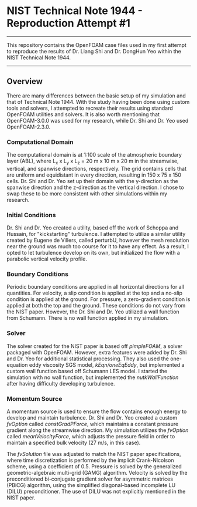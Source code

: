 # **NIST Technical Note 1944 - Reproduction Attempt #1**

----------
This repository contains the OpenFOAM case files used in my first attempt to reproduce the results of Dr. Liang Shi and Dr. DongHun Yeo within the NIST Technical Note 1944.

----------


Overview
-------------
There are many differences between the basic setup of my simulation and that of Technical Note 1944.  With the study having been done using custom tools and solvers, I attempted to recreate their results using standard OpenFOAM utilities and solvers.  It is also worth mentioning that OpenFOAM-3.0.0 was used for my research, while Dr. Shi and Dr. Yeo used OpenFOAM-2.3.0.

### Computational Domain
The computational domain is at 1:100 scale of the atmospheric boundary layer (ABL), where L<sub>x</sub> x L<sub>y</sub> x L<sub>z</sub> = 20 m x 10 m x 20 m in the streamwise, vertical, and spanwise directions, respectively.  The grid contains cells that are uniform and equidistant in every direction, resulting in 150 x 75 x 150 cells.  Dr. Shi and Dr. Yeo set up their domain with the y-direction as the spanwise direction and the z-direction as the vertical direction.  I chose to swap these to be more consistent with other simulations within my research.

### Initial Conditions
Dr. Shi and Dr. Yeo created a utility, based off the work of Schoppa and Hussain, for "kickstarting" turbulence.  I attempted to utilize a similar utility created by Eugene de Villers, called perturbU, however the mesh resolution near the ground was much too course for it to have any effect.  As a result, I opted to let turbulence develop on its own, but initialized the flow with a parabolic vertical velocity profile.

### Boundary Conditions
Periodic boundary conditions are applied in all horizontal directions for all quantities.  For velocity, a slip condition is applied at the top and a no-slip condition is applied at the ground.  For pressure, a zero-gradient condition is applied at both the top and the ground.  These conditions do not vary from the NIST paper.  However, the Dr. Shi and Dr. Yeo utilized a wall function from Schumann.  There is no wall function applied in my simulation.

### Solver
The solver created for the NIST paper is based off *pimpleFOAM*, a solver packaged with OpenFOAM.  However, extra features were added by Dr. Shi and Dr. Yeo for additional statistical processing.  They also used the one-equation eddy viscosity SGS model, *kEqn/oneEqEddy*, but implemented a custom wall function based off Schumann LES model.  I started the simulation with no wall function, but implemented the *nutkWallFunction* after having difficulty developing turbulence.

### Momentum Source
A momentum source is used to ensure the flow contains enough energy to develop and maintain turbulence.  Dr. Shi and Dr. Yeo created a custom *fvOption* called *constGradPForce*, which maintains a constant pressure gradient along the streamwise direction.  My simulation utilizes the *fvOption* called *meanVelocityForce*, which adjusts the pressure field in order to maintain a specified bulk velocity (27 m/s, in this case).

The *fvSolution* file was adjusted to match the NIST paper specifications, where time discretization is performed by the implicit Crank-Nicolson scheme, using a coefficient of 0.5.  Pressure is solved by the generalized geometric-algebraic multi-grid (GAMG) algorithm.  Velocity is solved by the preconditioned bi-conjugate gradient solver for asymmetric matrices (PBiCG) algorithm, using the simplified diagonal-based incomplete LU (DILU) preconditioner.  The use of DILU was not explicitly mentioned in the NIST paper.
